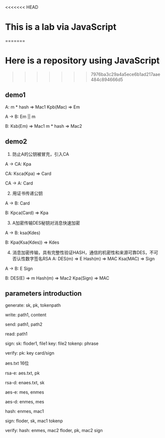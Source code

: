<<<<<<< HEAD
# This is a lab via JavaScript
=======
# Here is a repository using JavaScript
>>>>>>> 7976ba3c29a4a5ece6b1ad217aae484c894666d5

## demo1
A:
m * hash => Mac1
Kpb(Mac) => Em

A -> B:
Em || m

B:
Ksb(Em) => Mac1
m * hash => Mac2

## demo2
1. 防止A的公钥被冒充，引入CA

A -> CA:
Kpa

CA:
Ksca(Kpa) => Card

CA -> A:
Card

2. 用证书传递公钥

A -> B:
Card

B:
Kpca(Card) => Kpa

3. A加密传输DES秘钥对消息快速加密

A -> B:
ksa(Kdes)

B:
Kpa(Ksa(Kdes)) => Kdes

4. 消息加密传输，具有完整性验证HASH，通信的机密性和来源可靠DES，不可否认性数字签名RSA
A:
DES(m) => E
Hash(m) => MAC
Ksa(MAC) => Sign

A -> B:
E
Sign

B:
DES(E) => m
Hash(m) => Mac2
Kpa(Sign) => MAC

## parameters introduction

generate:
sk, pk, tokenpath

write:
path1, content

send:
path1, path2

read:
path1

sign:
sk: floder1, file1
key: file2
tokenp: phrase

verify:
pk:
key
card/sign

aes.txt
16位

rsa-e:
aes.txt, pk

rsa-d:
enaes.txt, sk

aes-e:
mes, enmes

aes-d:
enmes, mes

hash:
enmes, mac1

sign:
floder,
sk, mac1
tokenp

verify:
    hash:
    enmes, mac2
floder,
pk, mac2
sign


